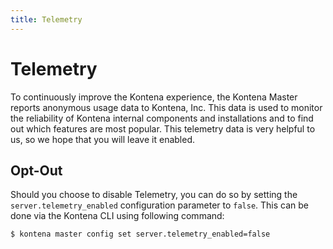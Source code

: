 ```yaml
---
title: Telemetry
---
```


# Telemetry

To continuously improve the Kontena experience, the Kontena Master reports anonymous usage data to Kontena, Inc. This data is used to monitor the reliability of Kontena internal components and installations and to find out which features are most popular. This telemetry data is very helpful to us, so we hope that you will leave it enabled.


## Opt-Out

Should you choose to disable Telemetry, you can do so by setting the `server.telemetry_enabled` configuration parameter to `false`. This can be done via the Kontena CLI using following command:

```
$ kontena master config set server.telemetry_enabled=false
```
